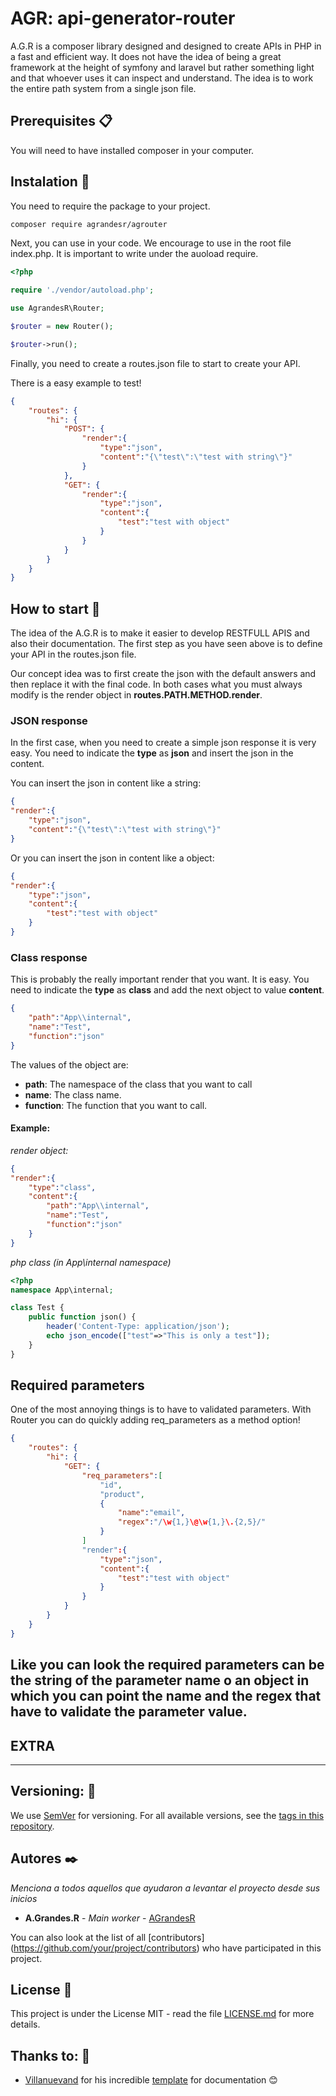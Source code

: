 # AGR: api-generator-router

A.G.R is a composer library designed and designed to create APIs in PHP in a fast and efficient way. It does not have the idea of being a great framework at the height of symfony and laravel but rather something light and that whoever uses it can inspect and understand. The idea is to work the entire path system from a single json file.



## Prerequisites 📋

You will need to have installed composer in your computer.

## Instalation 🔧

You need to require the package to your project.

``` bash
composer require agrandesr/agrouter
```

Next, you can use in your code. We encourage to use in the root file index.php. It is important to write under the auoload require.

``` php
<?php

require './vendor/autoload.php';

use AgrandesR\Router;

$router = new Router();

$router->run();

```

Finally, you need to create a routes.json file to start to create your API.

There is a easy example to test!

``` json
{
    "routes": {
        "hi": {
            "POST": {
                "render":{
                    "type":"json",
                    "content":"{\"test\":\"test with string\"}"
                }
            },
            "GET": {
                "render":{
                    "type":"json",
                    "content":{
                        "test":"test with object"
                    }
                }
            }
        }
    }
}
```


## How to start 🚀

The idea of the A.G.R is to make it easier to develop RESTFULL APIS and also their documentation. The first step as you have seen above is to define your API in the routes.json file.

Our concept idea was to first create the json with the default answers and then replace it with the final code. In both cases what you must always modify is the render object in **routes.PATH.METHOD.render**.

###  **JSON response**

In the first case, when you need to create a simple json response it is very easy. You need to indicate the **type** as **json** and insert the json in the content.

You can insert the json in content like a string:
``` json
{
"render":{
    "type":"json",
    "content":"{\"test\":\"test with string\"}"
}

```
Or you can insert the json in content like a object:
``` json
{
"render":{
    "type":"json",
    "content":{
        "test":"test with object"
    }
}
```

###  **Class response**
This is probably the really important render that you want. It is easy. You need to indicate the **type** as **class** and add the next object to value **content**.
``` json
{
    "path":"App\\internal",
    "name":"Test",
    "function":"json"
}
```
The values of the object are:
* **path**: The namespace of the class that you want to call
* **name**: The class name.
* **function**: The function that you want to call.

#### Example:
_render object:_
``` json
{
"render":{
    "type":"class",
    "content":{
        "path":"App\\internal",
        "name":"Test",
        "function":"json"
    }
}
```
_php class (in App\internal namespace)_
``` php
<?php
namespace App\internal;

class Test {
    public function json() {
        header('Content-Type: application/json');
        echo json_encode(["test"=>"This is only a test"]);
    }
}
```

## Required parameters
One of the most annoying things is to have to validated parameters. With Router you can do quickly adding req_parameters as a method option!

``` json
{
    "routes": {
        "hi": {
            "GET": {
                "req_parameters":[
                    "id",
                    "product",
                    {
                        "name":"email",
                        "regex":"/\w{1,}\@\w{1,}\.{2,5}/"
                    }
                ]
                "render":{
                    "type":"json",
                    "content":{
                        "test":"test with object"
                    }
                }
            }
        }
    }
}
```
Like you can look the required parameters can be the string of the parameter name o an object in which you can point the name and the regex that have to validate the parameter value.
-----
EXTRA
-----
-----

<!--
## Deployment 📦 
_Agrega additional notes on how to make deploy_ 


## Built with 🛠️ 
_Menciona the tools you used to create your proyecto_ 
* [Dropwizard](http://www.dropwizard.io/1.0.2/docs/) - The web framework used * [Maven](https://maven.apache.org/) - Dependency Manager 
* [ROME](https://rometools.github.io/rome/) - Used to generate RSS ## 

Contributing 🖇️ 
Please read [CONTRIBUTING.md](https://gist.github.com/villanuevand/xxxxxx) for details of our code of conduct, and the process for sending us pull requests. 

## Wiki 📖 
You can find much more about how to use this project in our [Wiki](https://github.com/tu/proyecto/wiki)
-->
## Versioning: 📌

We use [SemVer](http://semver.org/) for versioning. For all available versions, see the [tags in this repository](https://github.com/AGrandesR/AGR/tags).

## Autores ✒️

_Menciona a todos aquellos que ayudaron a levantar el proyecto desde sus inicios_

* **A.Grandes.R** - *Main worker* - [AGrandesR](https://github.com/AGrandesR)

You can also look at the list of all [contributors] (https://github.com/your/project/contributors) who have participated in this project.

## License 📄

This project is under the License MIT - read the file [LICENSE.md](LICENSE.md) for more details.

## Thanks to: 🎁

* [Villanuevand](https://github.com/Villanuevand) for his incredible [template](https://gist.github.com/Villanuevand/6386899f70346d4580c723232524d35a) for documentation 😊
